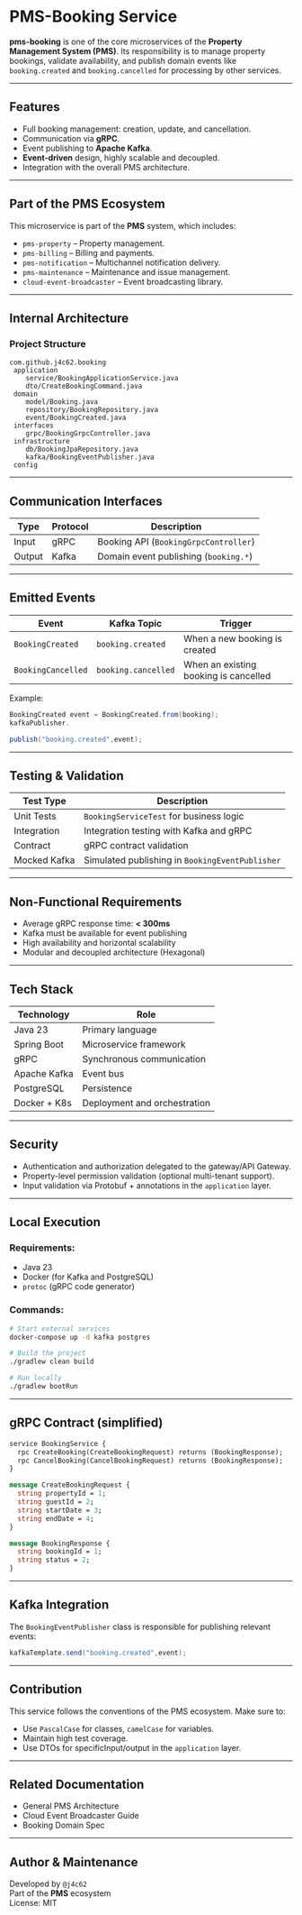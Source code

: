 # PMS-Booking Service

**pms-booking** is one of the core microservices of the **Property Management System (PMS)**. Its responsibility is to
manage property bookings, validate availability, and publish domain events like `booking.created` and
`booking.cancelled` for processing by other services.

---

## Features

- Full booking management: creation, update, and cancellation.
- Communication via **gRPC**.
- Event publishing to **Apache Kafka**.
- **Event-driven** design, highly scalable and decoupled.
- Integration with the overall PMS architecture.

---

## Part of the PMS Ecosystem

This microservice is part of the **PMS** system, which includes:

- `pms-property` – Property management.
- `pms-billing` – Billing and payments.
- `pms-notification` – Multichannel notification delivery.
- `pms-maintenance` – Maintenance and issue management.
- `cloud-event-broadcaster` – Event broadcasting library.

---

## Internal Architecture

### Project Structure

```
com.github.j4c62.booking
 application
    service/BookingApplicationService.java
    dto/CreateBookingCommand.java
 domain
    model/Booking.java
    repository/BookingRepository.java
    event/BookingCreated.java
 interfaces
    grpc/BookingGrpcController.java
 infrastructure
    db/BookingJpaRepository.java
    kafka/BookingEventPublisher.java
 config
```

---

## Communication Interfaces

| Type   | Protocol | Description                           |
|--------|----------|---------------------------------------|
| Input  | gRPC     | Booking API (`BookingGrpcController`) |
| Output | Kafka    | Domain event publishing (`booking.*`) |

---

## Emitted Events

| Event              | Kafka Topic         | Trigger                               |
|--------------------|---------------------|---------------------------------------|
| `BookingCreated`   | `booking.created`   | When a new booking is created         |
| `BookingCancelled` | `booking.cancelled` | When an existing booking is cancelled |

Example:

```java
BookingCreated event = BookingCreated.from(booking);
kafkaPublisher.

publish("booking.created",event);
```

---

## Testing & Validation

| Test Type    | Description                                     |
|--------------|-------------------------------------------------|
| Unit Tests   | `BookingServiceTest` for business logic         |
| Integration  | Integration testing with Kafka and gRPC         |
| Contract     | gRPC contract validation                        |
| Mocked Kafka | Simulated publishing in `BookingEventPublisher` |

---

## Non-Functional Requirements

- Average gRPC response time: **< 300ms**
- Kafka must be available for event publishing
- High availability and horizontal scalability
- Modular and decoupled architecture (Hexagonal)

---

## Tech Stack

| Technology   | Role                         |
|--------------|------------------------------|
| Java 23      | Primary language             |
| Spring Boot  | Microservice framework       |
| gRPC         | Synchronous communication    |
| Apache Kafka | Event bus                    |
| PostgreSQL   | Persistence                  |
| Docker + K8s | Deployment and orchestration |

---

## Security

- Authentication and authorization delegated to the gateway/API Gateway.
- Property-level permission validation (optional multi-tenant support).
- Input validation via Protobuf + annotations in the `application` layer.

---

## Local Execution

### Requirements:

- Java 23
- Docker (for Kafka and PostgreSQL)
- `protoc` (gRPC code generator)

### Commands:

```bash
# Start external services
docker-compose up -d kafka postgres

# Build the project
./gradlew clean build

# Run locally
./gradlew bootRun
```

---

## gRPC Contract (simplified)

```proto
service BookingService {
  rpc CreateBooking(CreateBookingRequest) returns (BookingResponse);
  rpc CancelBooking(CancelBookingRequest) returns (BookingResponse);
}

message CreateBookingRequest {
  string propertyId = 1;
  string guestId = 2;
  string startDate = 3;
  string endDate = 4;
}

message BookingResponse {
  string bookingId = 1;
  string status = 2;
}
```

---

## Kafka Integration

The `BookingEventPublisher` class is responsible for publishing relevant events:

```java
kafkaTemplate.send("booking.created",event);
```

---

## Contribution

This service follows the conventions of the PMS ecosystem. Make sure to:

- Use `PascalCase` for classes, `camelCase` for variables.
- Maintain high test coverage.
- Use DTOs for specificInput/output in the `application` layer.

---

## Related Documentation

- General PMS Architecture
- Cloud Event Broadcaster Guide
- Booking Domain Spec

---

## Author & Maintenance

Developed by `@j4c62`  
Part of the **PMS** ecosystem  
License: MIT